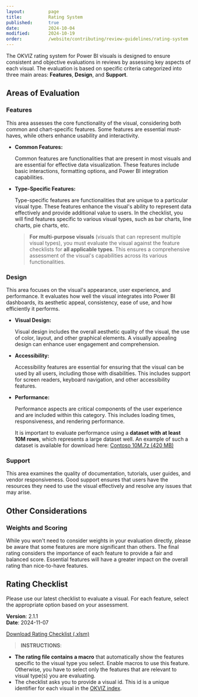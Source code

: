 ```yaml
---
layout:         page
title:          Rating System
published:      true
date:           2024-10-04
modified:       2024-10-19
order:          /website/contributing/review-guidelines/rating-system
---
```


The OKVIZ rating system for Power BI visuals is designed to ensure consistent and objective evaluations in reviews by assessing key aspects of each visual. The evaluation is based on specific criteria categorized into three main areas: **Features**, **Design**, and **Support**.

## Areas of Evaluation

### Features

This area assesses the core functionality of the visual, considering both common and chart-specific features. Some features are essential must-haves, while others enhance usability and interactivity.

- **Common Features:**

  Common features are functionalities that are present in most visuals and are essential for effective data visualization. These features include basic interactions, formatting options, and Power BI integration capabilities.

- **Type-Specific Features:**

  Type-specific features are functionalities that are unique to a particular visual type. These features enhance the visual's ability to represent data effectively and provide additional value to users. In the checklist, you will find features specific to various visual types, such as bar charts, line charts, pie charts, etc.

  > **For multi-purpose visuals** (visuals that can represent multiple visual types), you must evaluate the visual against the feature checklists for **all applicable types**. This ensures a comprehensive assessment of the visual's capabilities across its various functionalities.

### Design

This area focuses on the visual's appearance, user experience, and performance. It evaluates how well the visual integrates into Power BI dashboards, its aesthetic appeal, consistency, ease of use, and how efficiently it performs.

- **Visual Design:**

    Visual design includes the overall aesthetic quality of the visual, the use of color, layout, and other graphical elements. A visually appealing design can enhance user engagement and comprehension.

- **Accessibility:**
    
    Accessibility features are essential for ensuring that the visual can be used by all users, including those with disabilities. This includes support for screen readers, keyboard navigation, and other accessibility features.

- **Performance:**

    Performance aspects are critical components of the user experience and are included within this category. This includes loading times, responsiveness, and rendering performance. 

    It is important to evaluate performance using a **dataset with at least 10M rows**, which represents a large dataset well. An example of such a dataset is available for download here: [Contoso 10M.7z (420 MB)](https://github.com/sql-bi/Contoso-Data-Generator-V2-Data/releases/download/ready-to-use-data/pbix-10M.7z)

### Support

This area examines the quality of documentation, tutorials, user guides, and vendor responsiveness. Good support ensures that users have the resources they need to use the visual effectively and resolve any issues that may arise.

## Other Considerations

### Weights and Scoring

While you won't need to consider weights in your evaluation directly, please be aware that some features are more significant than others. The final rating considers the importance of each feature to provide a fair and balanced score. Essential features will have a greater impact on the overall rating than nice-to-have features.


## Rating Checklist

Please use our latest checklist to evaluate a visual. For each feature, select the appropriate option based on your assessment.

**Version**: 2.1.1   
**Date**: 2024-11-07

<a href="files/okviz-rating-checklist.xlsm" class="icon-download">Download Rating Checklist (.xlsm)</a>

> **INSTRUCTIONS**:   
- **The rating file contains a macro** that automatically show the features specific to the visual type you select. Enable macros to use this feature. Otherwise, you have to select only the features that are relevant to visual type(s) you are evaluating.
- The checklist asks you to provide a visual id. This id is a unique identifier for each visual in the [OKVIZ index](https://okviz.com/index).